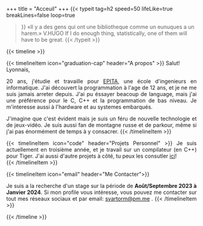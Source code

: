 +++
title = "Acceuil"
+++
{{< typeit
    tag=h2
    speed=50
    lifeLike=true
    breakLines=false
    loop=true
>}} «Il y a des gens qui ont une bibliotheque comme un eunuques a un harem.» V.HUGO
If I do enough thing, statistically, one of them will have to be great.
{{< /typeit >}}

<div style="text-align: justify">

{{< timeline >}}

{{< timelineItem icon="graduation-cap" header="A propos" >}}
Salut! <br/>
Lyonnais,

 20 ans, j'étudie et travaille pour <a href="https://www.epita.fr">EPITA</a>, une école d'ingenieurs en informatique. J'ai découvert la programmation à l'age de 12 ans, et je ne me suis jamais arreter depuis. J'ai pu éssayer beacoup de language, mais j'ai une préférence pour le C, C++ et la programmation de bas niveau. Je m'interesse aussi à l'hardware et au systemes embarqués. <br/>

J'imagine que c'est évident mais je suis un féru de nouvelle technologie et de jeux-vidéo. Je suis aussi fan de montagne russe et de parkour, même si j'ai pas énormément de temps à y consacrer.
{{< /timelineItem >}}

{{< timelineItem icon="code" header="Projets Personnel" >}}
Je suis actuellement en troisième année, et je travail sur un compilateur (en C++) pour Tiger. J'ai aussi d'autre projets à côté, tu peux les consutler <a href="https://github/Svartorm">ici</a>!
 <br/>
{{< /timelineItem >}}

{{< timelineItem icon="email" header="Me Contacter">}}

Je suis a la recherche d'un stage sur la période de <b class="text-primary-300" >Août/Septembre 2023 à Janvier 2024</b>. Si mon profile vous intéresse, vous pouvez me contacter sur tout mes réseaux sociaux et par email: <a href="mailto:svartorm@pm.me">
    svartorm@pm.me
</a>.
{{< /timelineItem >}}

{{< /timeline >}}
</div>